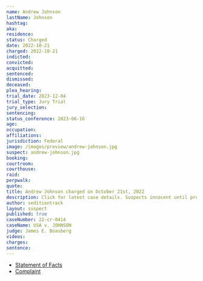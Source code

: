 ```yaml
---
name: Andrew Johnson
lastName: Johnson
hashtag:
aka:
residence:
status: Charged
date: 2022-10-21
charged: 2022-10-21
indicted:
convicted:
acquitted:
sentenced:
dismissed:
deceased:
plea_hearing:
trial_date: 2023-12-04
trial_type: Jury Trial
jury_selection:
sentencing:
status_conference: 2023-06-16
age:
occupation:
affiliations:
jurisdiction: Federal
image: /images/preview/andrew-johnson.jpg
suspect: andrew-johnson.jpg
booking:
courtroom:
courthouse:
raid:
perpwalk:
quote:
title: Andrew Johnson charged on October 21st, 2022
description: Click for latest case details. Suspects innocent until proven guilty.
author: seditiontrack
layout: suspect
published: true
caseNumber: 22-cr-0414
caseName: USA v. JOHNSON
judge: James E. Boasberg
videos:
charges:
sentence:
---
```

- [Statement of Facts](https://www.justice.gov/usao-dc/case-multi-defendant/file/1560561/download)
- [Complaint](https://www.justice.gov/usao-dc/case-multi-defendant/file/1560551/download)
